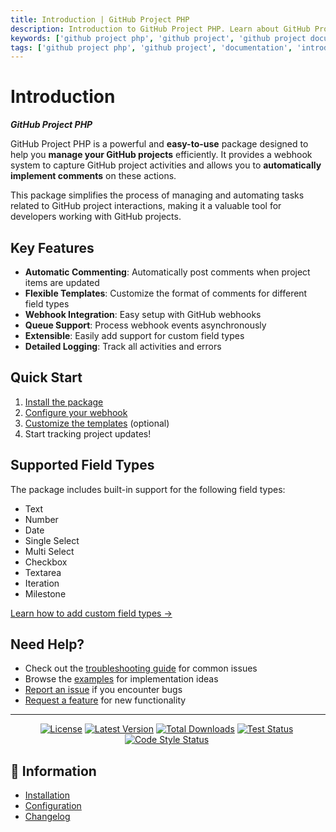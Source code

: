 ```yaml
---
title: Introduction | GitHub Project PHP
description: Introduction to GitHub Project PHP. Learn about GitHub Project PHP, its features, and how it can help you manage your GitHub projects efficiently. Get started to check out the features and functionalities of the GitHub Project PHP.
keywords: ['github project php', 'github project', 'github project documentation', 'github project php documentation', 'github project php introduction', 'github project php features', 'github project php functionalities']
tags: ['github project php', 'github project', 'documentation', 'introduction', 'features', 'functionalities']
---
```


<head>
  <meta name="robots" content="index,follow" />
  <meta name="author" content="CSlant" />
  <meta name="generator" content="Docusaurus" />
  <meta name="theme-color" content="#2e8555" />
  
  <link rel="canonical" href="https://docs.cslant.com/github-project-php/introduction" />
  
  <meta property="og:title" content="Introduction | GitHub Project PHP" />
  <meta property="og:description" content="Introduction to GitHub Project PHP. Learn about GitHub Project PHP, its features, and how it can help you manage your GitHub projects efficiently. Get starte..." />
  <meta property="og:type" content="article" />
  <meta property="og:url" content="https://docs.cslant.com/github-project-php/introduction" />
  <meta property="og:site_name" content="GitHub Project PHP Documentation" />
  <meta property="og:locale" content="en_US" />
  
  <meta name="twitter:card" content="summary_large_image" />
  <meta name="twitter:title" content="Introduction | GitHub Project PHP" />
  <meta name="twitter:description" content="Introduction to GitHub Project PHP. Learn about GitHub Project PHP, its features, and how it can help you manage your GitHub projects efficiently. Get starte..." />
  <meta name="twitter:creator" content="@cslantofficial" />
  <meta name="twitter:site" content="@cslantofficial" />
  
  <meta name="format-detection" content="telephone=no" />
  <meta name="mobile-web-app-capable" content="yes" />
  <meta name="apple-mobile-web-app-capable" content="yes" />
  <meta name="apple-mobile-web-app-status-bar-style" content="default" />
  
  <meta property="article:published_time" content="2025-07-21T00:00:00Z" />
  <meta property="article:modified_time" content="2025-07-21T00:00:00Z" />
  <meta property="article:author" content="CSlant" />
  <meta property="article:section" content="Documentation" />
  
  </head>

# Introduction

**_GitHub Project PHP_** 

GitHub Project PHP is a powerful and **easy-to-use** package designed to help you **manage your GitHub projects** efficiently. It provides a webhook system to capture GitHub project activities and allows you to **automatically implement comments** on these actions.

This package simplifies the process of managing and automating tasks related to GitHub project interactions, making it a valuable tool for developers working with GitHub projects.

## Key Features

- **Automatic Commenting**: Automatically post comments when project items are updated
- **Flexible Templates**: Customize the format of comments for different field types
- **Webhook Integration**: Easy setup with GitHub webhooks
- **Queue Support**: Process webhook events asynchronously
- **Extensible**: Easily add support for custom field types
- **Detailed Logging**: Track all activities and errors

## Quick Start

1. [Install the package](./getting-started/installation)
2. [Configure your webhook](./getting-started/webhook-setup)
3. [Customize the templates](./advanced/templates) (optional)
4. Start tracking project updates!

## Supported Field Types

The package includes built-in support for the following field types:

- Text
- Number
- Date
- Single Select
- Multi Select
- Checkbox
- Textarea
- Iteration
- Milestone

[Learn how to add custom field types →](./advanced/templates#adding-a-new-field-type)

## Need Help?

- Check out the [troubleshooting guide](./support/troubleshooting) for common issues
- Browse the [examples](./examples) for implementation ideas
- [Report an issue](https://github.com/cslant/github-project-php/issues) if you encounter bugs
- [Request a feature](https://github.com/cslant/github-project-php/discussions) for new functionality

---

<p align="center">
<a href="https://github.com/cslant/github-project-php?tab=MIT-1-ov-file"><img src="https://img.shields.io/github/license/cslant/github-project-php.svg?style=flat-square" alt="License" /></a>&nbsp;<a href="https://github.com/cslant/github-project-php/releases"><img src="https://img.shields.io/github/release/cslant/github-project-php.svg?style=flat-square" alt="Latest Version" /></a>&nbsp;<a href="https://packagist.org/packages/cslant/github-project-php"><img src="https://img.shields.io/packagist/dt/cslant/github-project-php.svg?style=flat-square" alt="Total Downloads" /></a>&nbsp;<a href="https://github.com/cslant/github-project-php/actions/workflows/setup_test.yml"><img src="https://img.shields.io/github/actions/workflow/status/cslant/github-project-php/setup_test.yml?label=tests&branch=main" alt="Test Status" /></a>&nbsp;<a href="https://github.com/cslant/github-project-php/actions/workflows/php-cs-fixer.yml"><img src="https://img.shields.io/github/actions/workflow/status/cslant/github-project-php/php-cs-fixer.yml?label=code%20style&branch=main" alt="Code Style Status" /></a>&nbsp;
</p>

## 📝 Information

- [Installation](getting-started/installation)
- [Configuration](getting-started/configuration)
- [Changelog](prologue/releases)

